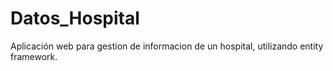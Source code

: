 # Datos_Hospital
Aplicación web para gestion de informacion de  un hospital,  utilizando entity framework.
